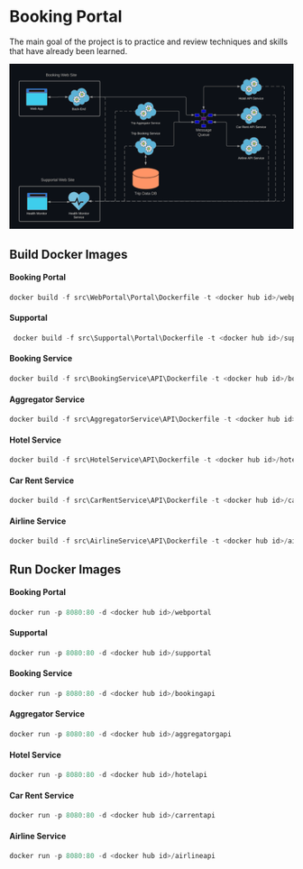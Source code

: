 # Booking Portal
The main goal of the project is to practice and review techniques and skills that have already been learned.


![alt text](https://github.com/arthurberzin/k8s-saga-booking-portal/blob/main/schema.png "Booking application base schema")


## Build Docker Images

#### Booking Portal
```powershell
docker build -f src\WebPortal\Portal\Dockerfile -t <docker hub id>/webportal .
```
#### Supportal 
```powershell
 docker build -f src\Supportal\Portal\Dockerfile -t <docker hub id>/supportal .
```

#### Booking Service 
```powershell
docker build -f src\BookingService\API\Dockerfile -t <docker hub id>/bookingapi .
```

#### Aggregator Service 
```powershell
docker build -f src\AggregatorService\API\Dockerfile -t <docker hub id>/aggregatorgapi .
```

#### Hotel Service 
```powershell
docker build -f src\HotelService\API\Dockerfile -t <docker hub id>/hotelapi .
```

#### Car Rent Service 
```powershell
docker build -f src\CarRentService\API\Dockerfile -t <docker hub id>/carrentapi .
```

#### Airline Service
```powershell
docker build -f src\AirlineService\API\Dockerfile -t <docker hub id>/airlineapi .
```




## Run Docker Images

#### Booking Portal
```powershell
docker run -p 8080:80 -d <docker hub id>/webportal
```

#### Supportal
```powershell
docker run -p 8080:80 -d <docker hub id>/supportal
```

#### Booking Service 
```powershell
docker run -p 8080:80 -d <docker hub id>/bookingapi
```

#### Aggregator Service 
```powershell
docker run -p 8080:80 -d <docker hub id>/aggregatorgapi
```

#### Hotel Service 
```powershell
docker run -p 8080:80 -d <docker hub id>/hotelapi
```

#### Car Rent Service  
```powershell
docker run -p 8080:80 -d <docker hub id>/carrentapi
```

#### Airline Service
```powershell
docker run -p 8080:80 -d <docker hub id>/airlineapi
```
